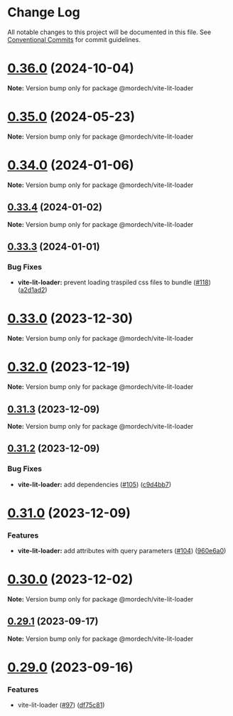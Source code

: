 # Change Log

All notable changes to this project will be documented in this file.
See [Conventional Commits](https://conventionalcommits.org) for commit guidelines.

# [0.36.0](https://github.com/Mordech/mordech-projects/compare/v0.35.0...v0.36.0) (2024-10-04)

**Note:** Version bump only for package @mordech/vite-lit-loader

# [0.35.0](https://github.com/Mordech/mordech-projects/compare/v0.34.0...v0.35.0) (2024-05-23)

**Note:** Version bump only for package @mordech/vite-lit-loader

# [0.34.0](https://github.com/Mordech/mordech-projects/compare/v0.33.4...v0.34.0) (2024-01-06)

**Note:** Version bump only for package @mordech/vite-lit-loader

## [0.33.4](https://github.com/Mordech/mordech-projects/compare/v0.33.3...v0.33.4) (2024-01-02)

**Note:** Version bump only for package @mordech/vite-lit-loader

## [0.33.3](https://github.com/Mordech/mordech-projects/compare/v0.33.2...v0.33.3) (2024-01-01)

### Bug Fixes

- **vite-lit-loader:** prevent loading traspiled css files to bundle ([#118](https://github.com/Mordech/mordech-projects/issues/118)) ([a2d1ad2](https://github.com/Mordech/mordech-projects/commit/a2d1ad26a70aa323dfe2b5fea0cffd04d056ecbb))

# [0.33.0](https://github.com/Mordech/mordech-projects/compare/v0.32.0...v0.33.0) (2023-12-30)

**Note:** Version bump only for package @mordech/vite-lit-loader

# [0.32.0](https://github.com/Mordech/mordech-projects/compare/v0.31.3...v0.32.0) (2023-12-19)

**Note:** Version bump only for package @mordech/vite-lit-loader

## [0.31.3](https://github.com/Mordech/mordech-projects/compare/v0.31.2...v0.31.3) (2023-12-09)

**Note:** Version bump only for package @mordech/vite-lit-loader

## [0.31.2](https://github.com/Mordech/mordech-projects/compare/v0.31.1...v0.31.2) (2023-12-09)

### Bug Fixes

- **vite-lit-loader:** add dependencies ([#105](https://github.com/Mordech/mordech-projects/issues/105)) ([c9d4bb7](https://github.com/Mordech/mordech-projects/commit/c9d4bb757396ba3850492d92a833fb09ab5144f8))

# [0.31.0](https://github.com/Mordech/mordech-projects/compare/v0.29.1...v0.31.0) (2023-12-09)

### Features

- **vite-lit-loader:** add attributes with query parameters ([#104](https://github.com/Mordech/mordech-projects/issues/104)) ([960e6a0](https://github.com/Mordech/mordech-projects/commit/960e6a01895c58dd45208fcb3fa7bb2d159bea3f))

# [0.30.0](https://github.com/Mordech/mordech-projects/compare/v0.29.1...v0.30.0) (2023-12-02)

**Note:** Version bump only for package @mordech/vite-lit-loader

## [0.29.1](https://github.com/Mordech/mordech-projects/compare/v0.29.0...v0.29.1) (2023-09-17)

**Note:** Version bump only for package @mordech/vite-lit-loader

# [0.29.0](https://github.com/Mordech/mordech-projects/compare/v0.28.0...v0.29.0) (2023-09-16)

### Features

- vite-lit-loader ([#97](https://github.com/Mordech/mordech-projects/issues/97)) ([df75c81](https://github.com/Mordech/mordech-projects/commit/df75c814ba237829727a43645e2d097cd0d614c9))
